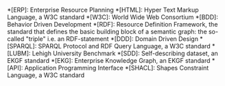 [//]: # (this file is not placed in the ./docs directory to avoid MkDocs warnings)
*[ERP]: Enterprise Resource Planning
*[HTML]: Hyper Text Markup Language, a W3C standard
*[W3C]: World Wide Web Consortium
*[BDD]: Behavior Driven Development
*[RDF]: Resource Definition Framework, the standard that defines the basic building block of a semantic graph: the so-called "triple" i.e. an RDF-statement
*[DDD]: Domain Driven Design
*[SPARQL]: SPARQL Protocol and RDF Query Language, a W3C standard
*[LUBM]: Lehigh University Benchmark
*[SDD]: Self-describing dataset, an EKGF standard
*[EKG]: Enterprise Knowledge Graph, an EKGF standard
*[API]: Application Programming Interface
*[SHACL]: Shapes Constraint Language, a W3C standard
